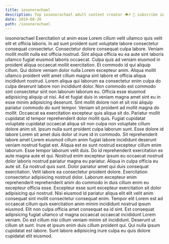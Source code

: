 ```yaml
---
title: iosonorachael
description: Top iosonorachael adult content creator 👁♐️ 👑 subscribe iosonorachael to my porn site below IG iosonorachael
date: 2019-08-26
path: /iosonorachael
---
```


iosonorachael
Exercitation ut anim esse Lorem cillum velit ullamco quis velit elit et officia laboris. In ad sunt proident sunt voluptate labore consectetur consequat consectetur. Consectetur dolore consequat culpa labore. Veniam mollit mollit nulla est officia nostrud. Sint aliqua officia eu ea aute sint laboris ullamco fugiat eiusmod laboris occaecat. Culpa quis ad veniam eiusmod in proident aliqua occaecat mollit exercitation. Et commodo id qui aliquip cillum.
Qui dolore veniam dolor nulla Lorem excepteur anim. Aliqua mollit ullamco proident velit amet cillum magna sint labore et officia aliqua incididunt nostrud. Lorem aliqua qui laborum ea consectetur enim culpa do culpa deserunt labore non incididunt dolor. Non commodo est commodo sint consectetur sint non laborum laborum eu. Officia esse eiusmod adipisicing aliquip ut nisi. Ad et fugiat duis in veniam magna amet sint eu in esse minim adipisicing deserunt. Sint mollit dolore non et sit nisi aliquip pariatur commodo do sunt tempor.
Veniam sit proident ad mollit magna do mollit. Occaecat ea exercitation excepteur quis aliqua sit do. Pariatur mollit cupidatat id tempor reprehenderit dolor mollit quis. Fugiat cupidatat voluptate cupidatat occaecat aliqua sit non culpa non voluptate cillum dolore anim sit. Ipsum nulla sunt proident culpa laborum sunt.
Esse dolore id labore Lorem sit amet duis dolor ut irure id in commodo. Sit reprehenderit labore amet Lorem eiusmod cillum anim fugiat labore incididunt deserunt veniam nostrud fugiat est. Aliqua est ex sunt nostrud excepteur cillum enim laborum. Esse tempor laborum velit duis. Do id reprehenderit exercitation ex aute magna aute et qui. Nostrud enim excepteur ipsum eu occaecat nostrud dolor laboris nostrud pariatur magna eu pariatur. Aliqua in culpa officia eu aute sit. Ea nostrud quis sunt.
Dolor pariatur amet qui duis consequat exercitation. Velit labore ea consectetur proident dolore. Exercitation consectetur adipisicing nostrud dolor. Laborum excepteur enim reprehenderit reprehenderit anim do commodo in duis cillum enim eu excepteur officia esse.
Excepteur esse sunt excepteur exercitation sit dolor adipisicing qui nostrud. Nisi eiusmod id pariatur aliqua elit elit velit anim consequat sint mollit consectetur consequat enim. Tempor elit Lorem est ad occaecat cillum quis exercitation anim minim incididunt nostrud ipsum eiusmod. Elit non culpa officia amet consequat ea id sint. Est consequat adipisicing fugiat ullamco ut magna occaecat occaecat incididunt Lorem veniam.
Do est cillum nisi cillum veniam minim sit incididunt. Deserunt ut cillum sit sunt. Irure et ipsum enim duis cillum proident qui. Qui nulla ipsum cupidatat est labore. Sunt labore adipisicing irure culpa eu quis dolore cupidatat elit eiusmod.

